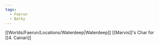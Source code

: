 ```yaml
---
tags:
  - Faerun
  - Balky
---
```

[[Worlds/Faerun/Locations/Waterdeep|Waterdeep]] 
[[Marvis]]'s Char for [[4. Cainari]]
